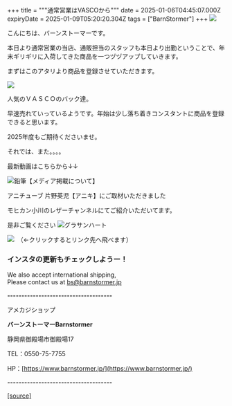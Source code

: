 +++
title = """通常営業はVASCOから"""
date = 2025-01-06T04:45:07.000Z
expiryDate = 2025-01-09T05:20:20.304Z
tags = ["BarnStormer"]
+++
[![](https://stat.ameba.jp/user_images/20231023/16/barnstormer-go/b2/03/p/o0420015015354743273.png)](https://ameblo.jp/barnstormer-go/entry-12825670498.html)

こんにちは、バーンストーマーです。

本日より通常営業の当店、通販担当のスタッフも本日より出勤ということで、年末ギリギリに入荷してきた商品を一つヅヅアップしていきます。

まずはこのアタリより商品を登録させていただきます。

[![](https://stat.ameba.jp/user_images/20250106/13/barnstormer-go/51/54/j/o0466070015530213338.jpg)](https://stat.ameba.jp/user_images/20250106/13/barnstormer-go/51/54/j/o0466070015530213338.jpg)

人気のＶＡＳＣＯのバック達。

早速売れていっているようです。年始は少し落ち着きコンスタントに商品を登録できると思います。

2025年度もご期待くださいませ。

それでは、また。。。。

最新動画はこちらから↓↓

![鉛筆](https://stat100.ameba.jp/blog/ucs/img/char/char3/519.png)【メディア掲載について】

アニチューブ 片野英児【アニキ】にご取材いただきました

モヒカン小川のレザーチャンネルにてご紹介いただいてます。

是非ご覧ください ![グラサンハート](https://stat100.ameba.jp/blog/ucs/img/char/char3/148.png)

[![](https://stat.ameba.jp/user_images/20230412/16/barnstormer-go/6a/23/p/o0108010815269242493.png)](https://www.instagram.com/barnstormer_daily/)　（←クリックするとリンク先へ飛べます）

### インスタの更新もチェックしようー！

We also accept international shipping,  
Please contact us at bs@barnstormer.jp

**\-------------------------------------**

アメカジショップ

**バーンストーマーBarnstormer**

静岡県御殿場市御殿場17

TEL：0550-75-7755

HP：[https://www.barnstormer.jp/](https://www.barnstormer.jp/)

**\-------------------------------------**

[[source]](https://ameblo.jp/barnstormer-go/entry-12881400632.html)
